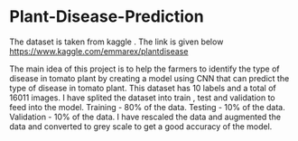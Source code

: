 # Plant-Disease-Prediction

The dataset is taken from kaggle . The link is given below
https://www.kaggle.com/emmarex/plantdisease

The main idea of this project is to help the farmers to identify the type of disease in tomato plant by creating a model using CNN that can predict the type of disease in tomato plant.
This dataset has 10 labels and a total of 16011 images.
I have splited the dataset into train , test and validation to feed into the model.
Training   - 80% of the data.
Testing    - 10% of the data.
Validation - 10% of the data.
I have rescaled the data and augmented the data  and converted to grey scale to get a good accuracy of the model.


